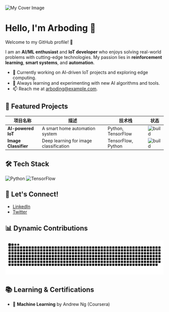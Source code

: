 ![My Cover Image](https://your-cover-image-url.com)

# Hello, I'm Arboding 👋
Welcome to my GitHub profile! 🌟

I am an **AI/ML enthusiast** and **IoT developer** who enjoys solving real-world problems with cutting-edge technologies. My passion lies in **reinforcement learning**, **smart systems**, and **automation**.  

- 🔭 Currently working on AI-driven IoT projects and exploring edge computing.
- 🌱 Always learning and experimenting with new AI algorithms and tools.
- 📫 Reach me at [arboding@example.com](mailto:arboding@example.com).

## 🚀 Featured Projects
| 项目名称 | 描述 | 技术栈 | 状态 |
| -------- | ---- | ------ | ---- |
| **AI-powered IoT** | A smart home automation system | Python, TensorFlow | ![build](https://img.shields.io/github/workflow/status/Arboding/AI-IoT/CI) |
| **Image Classifier** | Deep learning for image classification | TensorFlow, Python | ![build](https://img.shields.io/github/workflow/status/Arboding/Deep-Learning-Image-Classifier/CI) |

## 🛠️ Tech Stack
![Python](https://img.shields.io/badge/Python-3.9-blue?style=flat-square&logo=python)
![TensorFlow](https://img.shields.io/badge/TensorFlow-2.3-FF6F00?style=flat-square)

## 📱 Let's Connect!
- [LinkedIn](https://www.linkedin.com/in/arboding/)  
- [Twitter](https://twitter.com/arboding)

## 📊 Dynamic Contributions
![GitHub Contribution Graph](https://raw.githubusercontent.com/Platane/snk/output/github-contribution-grid-snake.svg)

## 📚 Learning & Certifications
- 📖 **Machine Learning** by Andrew Ng (Coursera)
